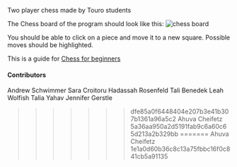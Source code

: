 Two player chess made by Touro students

The Chess board of the program should look like this:
![chess board](https://cutechess.com/cutechess.png)

You should be able to click on a piece and move it to a new square. 
Possible moves should be highlighted.

This is a guide for [Chess for beginners](https://www.wikihow.com/Play-Chess-for-Beginners)

#### Contributors

Andrew Schwimmer
Sara Croitoru
Hadassah Rosenfeld
Tali Benedek
Leah Wolfish
Talia Yahav
Jennifer Gerstle
>>>>>>> dfe85a0f6448404e207b3e41b307b1361a96a5c2
Ahuva Cheifetz
>>>>>>> 5a36aa950a2d5191fab9c6a60c65d213a2b329bb
=======
Ahuva Cheifetz
>>>>>>> 1e1a0d60b36c8c13a75fbbc16f0c841cb5a91135
